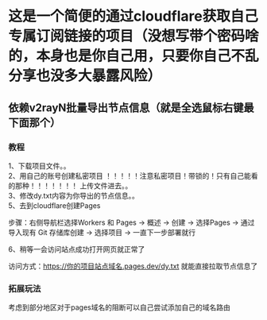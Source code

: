 # 这是一个简便的通过cloudflare获取自己专属订阅链接的项目（没想写带个密码啥的，本身也是你自己用，只要你自己不乱分享也没多大暴露风险）
## 依赖v2rayN批量导出节点信息（就是全选鼠标右键最下面那个）

### 教程
1、下载项目文件。。  
2、用自己的账号创建私密项目 ！！！！！注意私密项目！带锁的！只有自己能看的那种！！！！！！！ 上传文件进去。。  
3、修改dy.txt内容为你导出的节点信息。。  
5、去到cloudflare创建Pages  

步骤：右侧导航栏选择Workers 和 Pages → 概述 → 创建 → 选择Pages → 通过导入现有 Git 存储库创建 → 选择项目 → 一直下一步部署就行  

6、稍等一会访问站点成功打开网页就正常了  

访问方式：https://你的项目站点域名.pages.dev/dy.txt 就能直接拉取节点信息了  



### 拓展玩法

考虑到部分地区对于pages域名的阻断可以自己尝试添加自己的域名路由
